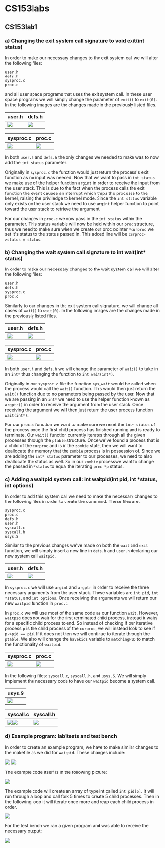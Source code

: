 # CS153labs
## CS153lab1
### a) Changing the exit system call signature to void exit(int status)

In order to make our necessary changes to the exit system call we will alter the following files: 
```
user.h 
defs.h
sysproc.c 
proc.c 
```
and all user space programs that uses the exit system call. In these user space programs we will simply change the parameter of `exit()` to `exit(0)`. In the following images are the changes made in the previously listed files.

| user.h | defs.h |
|--------|--------|
|<img src="https://github.com/MarcJimenez99/cs153labs/blob/master/cs153pictures/lab1/pic1.1.JPG">|<img src="https://github.com/MarcJimenez99/cs153labs/blob/master/cs153pictures/lab1/pic1.2.JPG">|

| sysproc.c | proc.c |
|-----------|--------|
|<img src="https://github.com/MarcJimenez99/cs153labs/blob/master/cs153pictures/lab1/pic1.3.JPG">|<img src="https://github.com/MarcJimenez99/cs153labs/blob/master/cs153pictures/lab1/pic1.4.JPG">|

In both `user.h` and `defs.h` the only changes we needed to make was to now add the `int status` parameter. 

Originally in `sysproc.c` the function would just return the process's exit function as no input was needed. Now that we want to pass in `int status` we make use of the helper function `argint` in order to receive the input from the user stack. This is due to the fact when the process calls the exit function the event causes an interrupt which traps the processs to the kernel, raising the priviledge to kernel mode. Since the `int status` variable only exists on the user stack we need to use `argint` helper function to point toward the user stack to retrieve the argument.

For our changes in `proc.c` we now pass in the `int status` within the parameter. This status variable will now be held within our `proc` structure, thus we need to make sure when we create our proc pointer `*curproc` we set it's status to the status passed in. This added line will be `curproc->status = status`. 

### b) Changing the wait system call signature to int wait(int* status)

In order to make our necessary changes to the wait system call we will alter the following files: 
```
user.h 
defs.h
sysproc.c 
proc.c 
```
Similarly to our changes in the exit system call signature, we will change all cases of `wait()` to `wait(0)`. In the following images are the changes made in the previously listed files.

| user.h | defs.h |
|--------|--------|
|<img src="https://github.com/MarcJimenez99/cs153labs/blob/master/cs153pictures/lab1/waituser.JPG">|<img src="https://github.com/MarcJimenez99/cs153labs/blob/master/cs153pictures/lab1/waitdefs.JPG">|

| sysproc.c | proc.c |
|-----------|--------|
|<img src="https://github.com/MarcJimenez99/cs153labs/blob/master/cs153pictures/lab1/waitsysproc.JPG">|<img src="https://github.com/MarcJimenez99/cs153labs/blob/master/cs153pictures/lab1/waitproc.JPG">|

In both `user.h` and `defs.h` we will change the parameter of `wait()` to take in an `int*` thus changing the function to `int wait(int*)`. 

Originally in our `sysproc.c` file the function `sys_wait` would be called when the process would call the `wait()` function. This would then just return the `wait()` function due to no parameters being passed by the user. Now that we are passing in an `int*` we need to use the helper function known as `argptr()` in order to receive the argument from the user stack. Once receiving the argument we will then just return the user process function `wait(int*)`.

For our `proc.c` function we want to make sure we reset the `int* status` of the process once the first child process has finished running and is ready to terminate. Our `wait()` function currently iterates through all the given processes through the `ptable` structure. Once we've found a process that is a child of the `curproc` and is in the `zombie` state, then we will want to deallocate the memory that the `zombie` process is in possession of. Since we are adding the `int* status` parameter to our processes, we need to also deallocate the status as well. So in our `zombie` processwe want to change the passed in `*status` to equal the iterating `proc *p` status. 

### c) Adding a waitpid system call: int waitpid(int pid, int *status, int options)

In order to add this system call we need to make the necessary changes to the following files in order to create the command. These files are:
```
sysproc.c
proc.c
defs.h
user.h
syscall.c
syscall.h
usys.S
```
Similar to the previous changes we've made on both the `wait` and `exit` function, we will simply insert a new line in `defs.h` and `user.h` declaring our new system call `waitpid`.

| user.h | defs.h |
|--------|--------|
|<img src="https://github.com/MarcJimenez99/cs153labs/blob/master/cs153pictures/lab1/waitpiduser.JPG">|<img src="https://github.com/MarcJimenez99/cs153labs/blob/master/cs153pictures/lab1/waitpiddefs.JPG">|

In `sysproc.c` we will use `argint` and `argptr` in order to receive the three necessary arguments from the user stack. These variables are `int pid`, `int *status`, and `int options`. Once receiving the arguments we will return our new `waitpid` function in `proc.c`. 

In `proc.c` we will use most of the same code as our function `wait`. However, `waitpid` does not wait for the first terminated child process, instead it waits for a specific child process to end. So instead of checking if our iterative process `p` is the child process of the `curproc`, we will instead look to see if `p->pid == pid`. If it does not then we will continue to iterate through the `ptable`. We also will change the `havekids` variable to `matchingPID` to match the functionality of `waitpid`.  

| sysproc.c | proc.c |
|--------|--------|
|<img src="https://github.com/MarcJimenez99/cs153labs/blob/master/cs153pictures/lab1/waitpidsysproc.JPG">|<img src="https://github.com/MarcJimenez99/cs153labs/blob/master/cs153pictures/lab1/waitpidproc.JPG">|

In the following files: `syscall.c`, `syscall.h`, and `usys.S`. We will simply implement the necessary code to have our `waitpid` become a system call.

| usys.S |
|--------|
<img src="https://github.com/MarcJimenez99/cs153labs/blob/master/cs153pictures/lab1/waitpidusys.JPG">|

| syscall.c | syscall.h |
|--------|--------|
|<img src="https://github.com/MarcJimenez99/cs153labs/blob/master/cs153pictures/lab1/waitpidsyscallc.JPG"><img src="https://github.com/MarcJimenez99/cs153labs/blob/master/cs153pictures/lab1/waitpidsyscallc1.JPG">|<img src="https://github.com/MarcJimenez99/cs153labs/blob/master/cs153pictures/lab1/waitpidsyscallh.JPG">|

### d) Example program: lab1tests and test bench

In order to create an example program, we have to make similar changes to the makefile as we did for `waitpid`. These changes include:

<img src="https://github.com/MarcJimenez99/cs153labs/blob/master/cs153pictures/lab1/lab1testsmakefile0.JPG">
<img src="https://github.com/MarcJimenez99/cs153labs/blob/master/cs153pictures/lab1/lab1testsmakefile1.JPG">

The example code itself is in the following picture:

<img src="https://github.com/MarcJimenez99/cs153labs/blob/master/cs153pictures/lab1/lab1testsexamplecode.JPG">

The example code will create an array of type int called `int pid[5]`. It will run through a loop and call fork 5 times to create 5 child processes. Then in the following loop it will iterate once more and reap each child process in order. 

<img src = "https://github.com/MarcJimenez99/cs153labs/blob/master/cs153pictures/lab1/lab1examplesuccess.JPG">

For the test bench we ran a given program and was able to receive the necessary output:

<img src = "https://github.com/MarcJimenez99/cs153labs/blob/master/cs153pictures/lab1/lab1testbench.JPG">
